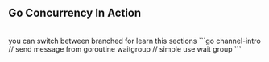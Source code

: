 ## Go Concurrency In Action


<br>
you can switch between branched for learn this sections
```go
channel-intro   // send message from goroutine
waitgroup       // simple use wait group  
```